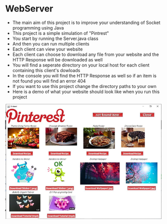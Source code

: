 # WebServer
* The main aim of this project is to improve your understanding of Socket programming using Java
* This project is a simple simulation of "Pintrest" 
* You start by running the Server.java class
* And then you can run multiple clients 
* Each client can view your website
* Each client can choose to download any file from your website and the HTTP Response will be downloaded as well
* You will find a seperate directory on your local host for each client containing this client's dowloads
* In the console you will find the HTTP Response as well so if an item is not found you will find an error 404 
* If you want to use this project change the directory paths to your own 
* Here is a demo of what your website should look like when you run this project  
<img src="https://raw.githubusercontent.com/NadeenAhmad/WebServer/master/image1.JPG"  width="500">
